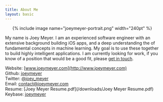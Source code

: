 ```yaml
---
title: About Me
layout: basic
---
```


<center>{% include image name="joeymeyer-portrait.png" width="240pt" %}</center>

My name is Joey Meyer. I am an experienced software engineer with an extensive background building iOS apps, and a deep understanding the of fundamental concepts in machine learning. My goal is to use these together to build highly intelligent applications. I am currently looking for work, if you know of a position that would be a good fit, please [get in touch](mailto:contact@joeymeyer.com).

Website: [www.joeymeyer.com](http://www.joeymeyer.com)  
Github: [joeymeyer](https://github.com/joeymeyer)  
Twitter: [@joey_meyer](https://twitter.com/joeymeyer)  
Email: [contact@joeymeyer.com](mailto:contact@joeymeyer.com)  
Resume: [Joey Meyer Resume.pdf](/downloads/Joey Meyer Resume.pdf)  
Keybase: [joeymeyer](https://keybase.io/joeymeyer)  
